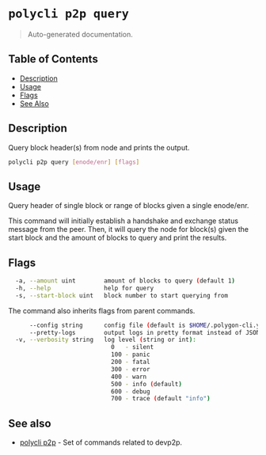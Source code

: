 # `polycli p2p query`

> Auto-generated documentation.

## Table of Contents

- [Description](#description)
- [Usage](#usage)
- [Flags](#flags)
- [See Also](#see-also)

## Description

Query block header(s) from node and prints the output.

```bash
polycli p2p query [enode/enr] [flags]
```

## Usage

Query header of single block or range of blocks given a single enode/enr.
	
This command will initially establish a handshake and exchange status message
from the peer. Then, it will query the node for block(s) given the start block
and the amount of blocks to query and print the results.
## Flags

```bash
  -a, --amount uint        amount of blocks to query (default 1)
  -h, --help               help for query
  -s, --start-block uint   block number to start querying from
```

The command also inherits flags from parent commands.

```bash
      --config string      config file (default is $HOME/.polygon-cli.yaml)
      --pretty-logs        output logs in pretty format instead of JSON (default true)
  -v, --verbosity string   log level (string or int):
                             0   - silent
                             100 - panic
                             200 - fatal
                             300 - error
                             400 - warn
                             500 - info (default)
                             600 - debug
                             700 - trace (default "info")
```

## See also

- [polycli p2p](polycli_p2p.md) - Set of commands related to devp2p.
